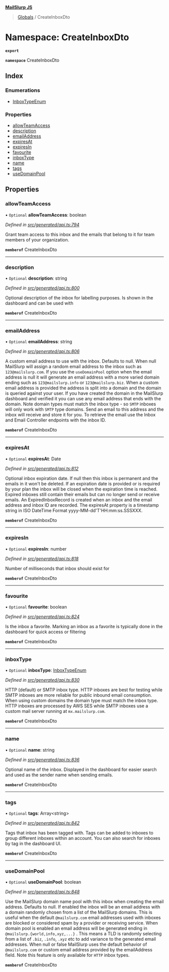**[MailSlurp JS](../README.md)**

> [Globals](../README.md) / CreateInboxDto

# Namespace: CreateInboxDto

**`export`** 

**`namespace`** CreateInboxDto

## Index

### Enumerations

* [InboxTypeEnum](../enums/createinboxdto.inboxtypeenum.md)

### Properties

* [allowTeamAccess](createinboxdto.md#allowteamaccess)
* [description](createinboxdto.md#description)
* [emailAddress](createinboxdto.md#emailaddress)
* [expiresAt](createinboxdto.md#expiresat)
* [expiresIn](createinboxdto.md#expiresin)
* [favourite](createinboxdto.md#favourite)
* [inboxType](createinboxdto.md#inboxtype)
* [name](createinboxdto.md#name)
* [tags](createinboxdto.md#tags)
* [useDomainPool](createinboxdto.md#usedomainpool)

## Properties

### allowTeamAccess

• `Optional` **allowTeamAccess**: boolean

*Defined in [src/generated/api.ts:794](https://github.com/mailslurp/mailslurp-client/blob/a8663d0/src/generated/api.ts#L794)*

Grant team access to this inbox and the emails that belong to it for team members of your organization.

**`memberof`** CreateInboxDto

___

### description

• `Optional` **description**: string

*Defined in [src/generated/api.ts:800](https://github.com/mailslurp/mailslurp-client/blob/a8663d0/src/generated/api.ts#L800)*

Optional description of the inbox for labelling purposes. Is shown in the dashboard and can be used with

**`memberof`** CreateInboxDto

___

### emailAddress

• `Optional` **emailAddress**: string

*Defined in [src/generated/api.ts:806](https://github.com/mailslurp/mailslurp-client/blob/a8663d0/src/generated/api.ts#L806)*

A custom email address to use with the inbox. Defaults to null. When null MailSlurp will assign a random email address to the inbox such as `123@mailslurp.com`. If you use the `useDomainPool` option when the email address is null it will generate an email address with a more varied domain ending such as `123@mailslurp.info` or `123@mailslurp.biz`. When a custom email address is provided the address is split into a domain and the domain is queried against your user. If you have created the domain in the MailSlurp dashboard and verified it you can use any email address that ends with the domain. Note domain types must match the inbox type - so `SMTP` inboxes will only work with `SMTP` type domains. Send an email to this address and the inbox will receive and store it for you. To retrieve the email use the Inbox and Email Controller endpoints with the inbox ID.

**`memberof`** CreateInboxDto

___

### expiresAt

• `Optional` **expiresAt**: Date

*Defined in [src/generated/api.ts:812](https://github.com/mailslurp/mailslurp-client/blob/a8663d0/src/generated/api.ts#L812)*

Optional inbox expiration date. If null then this inbox is permanent and the emails in it won't be deleted. If an expiration date is provided or is required by your plan the inbox will be closed when the expiration time is reached. Expired inboxes still contain their emails but can no longer send or receive emails. An ExpiredInboxRecord is created when an inbox and the email address and inbox ID are recorded. The expiresAt property is a timestamp string in ISO DateTime Format yyyy-MM-dd'T'HH:mm:ss.SSSXXX.

**`memberof`** CreateInboxDto

___

### expiresIn

• `Optional` **expiresIn**: number

*Defined in [src/generated/api.ts:818](https://github.com/mailslurp/mailslurp-client/blob/a8663d0/src/generated/api.ts#L818)*

Number of milliseconds that inbox should exist for

**`memberof`** CreateInboxDto

___

### favourite

• `Optional` **favourite**: boolean

*Defined in [src/generated/api.ts:824](https://github.com/mailslurp/mailslurp-client/blob/a8663d0/src/generated/api.ts#L824)*

Is the inbox a favorite. Marking an inbox as a favorite is typically done in the dashboard for quick access or filtering

**`memberof`** CreateInboxDto

___

### inboxType

• `Optional` **inboxType**: [InboxTypeEnum](../enums/createinboxdto.inboxtypeenum.md)

*Defined in [src/generated/api.ts:830](https://github.com/mailslurp/mailslurp-client/blob/a8663d0/src/generated/api.ts#L830)*

HTTP (default) or SMTP inbox type. HTTP inboxes are best for testing while SMTP inboxes are more reliable for public inbound email consumption. When using custom domains the domain type must match the inbox type. HTTP inboxes are processed by AWS SES while SMTP inboxes use a custom mail server running at `mx.mailslurp.com`.

**`memberof`** CreateInboxDto

___

### name

• `Optional` **name**: string

*Defined in [src/generated/api.ts:836](https://github.com/mailslurp/mailslurp-client/blob/a8663d0/src/generated/api.ts#L836)*

Optional name of the inbox. Displayed in the dashboard for easier search and used as the sender name when sending emails.

**`memberof`** CreateInboxDto

___

### tags

• `Optional` **tags**: Array\<string>

*Defined in [src/generated/api.ts:842](https://github.com/mailslurp/mailslurp-client/blob/a8663d0/src/generated/api.ts#L842)*

Tags that inbox has been tagged with. Tags can be added to inboxes to group different inboxes within an account. You can also search for inboxes by tag in the dashboard UI.

**`memberof`** CreateInboxDto

___

### useDomainPool

• `Optional` **useDomainPool**: boolean

*Defined in [src/generated/api.ts:848](https://github.com/mailslurp/mailslurp-client/blob/a8663d0/src/generated/api.ts#L848)*

Use the MailSlurp domain name pool with this inbox when creating the email address. Defaults to null. If enabled the inbox will be an email address with a domain randomly chosen from a list of the MailSlurp domains. This is useful when the default `@mailslurp.com` email addresses used with inboxes are blocked or considered spam by a provider or receiving service. When domain pool is enabled an email address will be generated ending in `@mailslurp.{world,info,xyz,...}` . This means a TLD is randomly selecting from a list of `.biz`, `.info`, `.xyz` etc to add variance to the generated email addresses. When null or false MailSlurp uses the default behavior of `@mailslurp.com` or custom email address provided by the emailAddress field. Note this feature is only available for `HTTP` inbox types.

**`memberof`** CreateInboxDto
